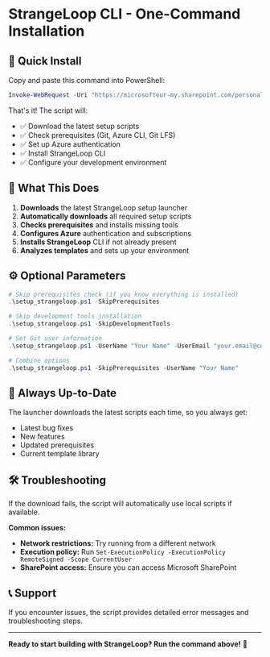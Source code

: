 # StrangeLoop CLI - One-Command Installation

## 🚀 **Quick Install**

Copy and paste this command into PowerShell:

```powershell
Invoke-WebRequest -Uri "https://microsofteur-my.sharepoint.com/personal/sakromera_microsoft_com/_layouts/15/download.aspx?SourceUrl=%2Fpersonal%2Fsakromera%5Fmicrosoft%5Fcom%2FDocuments%2Fstrangeloop%2Dbootstrap%2Dscripts%2Fsetup%5Fstrangeloop%2Eps1" -OutFile "setup_strangeloop.ps1"; .\setup_strangeloop.ps1
```

That's it! The script will:
- ✅ Download the latest setup scripts
- ✅ Check prerequisites (Git, Azure CLI, Git LFS)
- ✅ Set up Azure authentication
- ✅ Install StrangeLoop CLI
- ✅ Configure your development environment

## 📝 **What This Does**

1. **Downloads** the latest StrangeLoop setup launcher
2. **Automatically downloads** all required setup scripts
3. **Checks prerequisites** and installs missing tools
4. **Configures Azure** authentication and subscriptions
5. **Installs StrangeLoop** CLI if not already present
6. **Analyzes templates** and sets up your environment

## ⚙️ **Optional Parameters**

```powershell
# Skip prerequisites check (if you know everything is installed)
.\setup_strangeloop.ps1 -SkipPrerequisites

# Skip development tools installation
.\setup_strangeloop.ps1 -SkipDevelopmentTools

# Set Git user information
.\setup_strangeloop.ps1 -UserName "Your Name" -UserEmail "your.email@company.com"

# Combine options
.\setup_strangeloop.ps1 -SkipPrerequisites -UserName "Your Name"
```

## 🔄 **Always Up-to-Date**

The launcher downloads the latest scripts each time, so you always get:
- Latest bug fixes
- New features
- Updated prerequisites
- Current template library

## 🛠️ **Troubleshooting**

If the download fails, the script will automatically use local scripts if available. 

**Common issues:**
- **Network restrictions:** Try running from a different network
- **Execution policy:** Run `Set-ExecutionPolicy -ExecutionPolicy RemoteSigned -Scope CurrentUser`
- **SharePoint access:** Ensure you can access Microsoft SharePoint

## 📞 **Support**

If you encounter issues, the script provides detailed error messages and troubleshooting steps.

---
**Ready to start building with StrangeLoop? Run the command above!** 🚀
